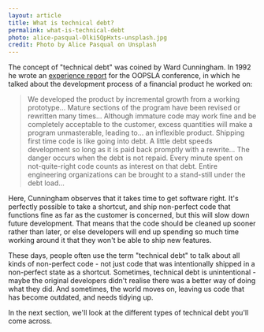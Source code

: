 ```yaml
---
layout: article
title: What is technical debt?
permalink: what-is-technical-debt
photo: alice-pasqual-Olki5QpHxts-unsplash.jpg
credit: Photo by Alice Pasqual on Unsplash
---
```


The concept of "technical debt" was coined by Ward Cunningham. In 1992 he wrote an [experience report](http://c2.com/doc/oopsla92.html) for the OOPSLA conference, in which he talked about the development process of a financial product he worked on:

> We developed the product by incremental growth from a working prototype... Mature sections of the program have been revised or rewritten many times... Although immature code may work fine and be completely acceptable to the customer, excess quantities will make a program unmasterable, leading to... an inflexible product. Shipping first time code is like going into debt. A little debt speeds development so long as it is paid back promptly with a rewrite... The danger occurs when the debt is not repaid. Every minute spent on not-quite-right code counts as interest on that debt. Entire engineering organizations can be brought to a stand-still under the debt load...

Here, Cunningham observes that it takes time to get software right. It's perfectly possible to take a shortcut, and ship non-perfect code that functions fine as far as the customer is concerned, but this will slow down future development. That means that the code should be cleaned up sooner rather than later, or else developers will end up spending so much time working around it that they won't be able to ship new features.

These days, people often use the term "technical debt" to talk about all kinds of non-perfect code - not just code that was intentionally shipped in a non-perfect state as a shortcut. Sometimes, technical debt is unintentional - maybe the original developers didn't realise there was a better way of doing what they did. And sometimes, the world moves on, leaving us code that has become outdated, and needs tidying up.

In the next section, we'll look at the different types of technical debt you'll come across.